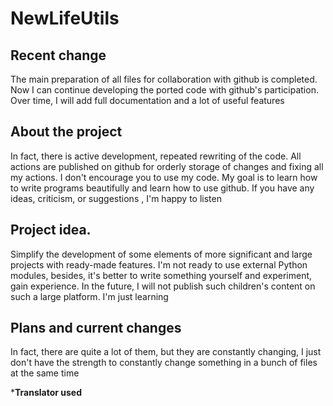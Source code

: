 # NewLifeUtils
## Recent change
The main preparation of all files for collaboration with github is completed. Now I can continue developing the ported code with github's participation. Over time, I will add full documentation and a lot of useful features

## About the project
In fact, there is active development, repeated rewriting of the code. All actions are published on github for orderly storage of changes and fixing all my actions. I don't encourage you to use my code. My goal is to learn how to write programs beautifully and learn how to use github. If you have any ideas, criticism, or suggestions , I'm happy to listen

## Project idea.
Simplify the development of some elements of more significant and large projects with ready-made features. I'm not ready to use external Python modules, besides, it's better to write something yourself and experiment, gain experience. In the future, I will not publish such children's content on such a large platform. I'm just learning

## Plans and current changes
In fact, there are quite a lot of them, but they are constantly changing, I just don't have the strength to constantly change something in a bunch of files at the same time

***Translator used**
